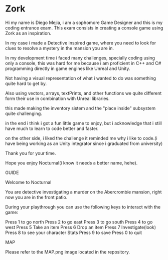 # Zork
Hi my name is Diego Mejia, i am a sophomore Game Designer and this is my coding entrance exam.
This exam consists in creating a console game using Zork as an inspiration.

In my case i made a Detective inspired game, where you need to look for clues to resolve a mystery in the mansion you are in.

In my development time i faced many challenges, specially coding using only a console, this was hard for me because i am proficient in C++ and C# programming directly in game engines like Unreal and Unity.

Not having a visual representation of what i wanted to do was something quite hard to get by.

Also using vectors, arrays, textPrints, and other functions we quite different form their use in combination with Unreal libraries.

this made making the inventory sistem and the "place inside" subsystem quite challenging.

in the end i think i got a fun little game to enjoy, but i acknowledge that i still have much to learn to code better and faster.

on the other side, i liked the challenge it reminded me why i like to code.(i have being working as an Unity integrator since i graduated from university)

Thank you for your time.

Hope you enjoy Nocturnal(i know it needs a better name, hehe).

GUIDE

Welcome to Nocturnal

You are detective investigating a murder on the Abercrombie mansion, right now you are in the front patio.

During your playthrough you can use the following keys to interact with the game:

Press 1 to go north
Press 2 to go east
Press 3 to go south
Press 4 to go west
Press 5 Take an item
Press 6 Drop an item
Press 7 Investigate(look)
Press 8 to see your character Stats
Press 9 to save
Press 0 to quit

MAP

Please refer to the MAP.png image located in the repository.







